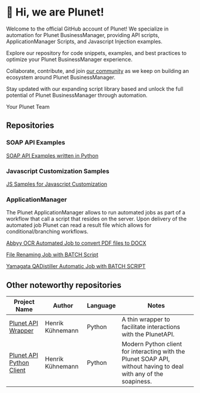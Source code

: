 # 👋 Hi, we are Plunet!

Welcome to the official GitHub account of Plunet! We specialize in automation for Plunet BusinessManager, providing API scripts, ApplicationManager Scripts, and Javascript Injection examples.

Explore our repository for code snippets, examples, and best practices to optimize your Plunet BusinessManager experience.

Collaborate, contribute, and join [our community](https://community.plunet.com "our community") as we keep on building an ecosystem around Plunet BusinessManager.

Stay updated with our expanding script library based and unlock the full potential of Plunet BusinessManager through automation.

Your Plunet Team

## Repositories
### SOAP API Examples
[SOAP API Examples written in Python](https://github.com/PlunetBusinessManager/SOAP-API-Samples "SOAP API Examples written in Python")

### Javascript Customization Samples
[JS Samples for Javascript Customization](https://github.com/PlunetBusinessManager/JS-Customization-Samples)

### ApplicationManager
The Plunet ApplicationManager allows to run automated jobs as part of a workflow that call a script that resides on the server.  Upon delivery of the automated job Plunet can read a result file which allows for conditional/branching workflows.

[Abbyy OCR Automated Job to convert PDF files to DOCX](https://github.com/PlunetBusinessManager/ApplicationManager-Abbyy-OCR "Abbyy OCR Automated Job to convert PDF files to DOCX")

[File Renaming Job with BATCH Script](https://github.com/PlunetBusinessManager/ApplicationManager-File-Renaming "File Renaming Batch")

[Yamagata QADistiller Automatic Job with BATCH SCRIPT](https://github.com/PlunetBusinessManager/ApplicationManager-Yamagata-QADistiller "QADistiller Batch")

## Other noteworthy repositories

| Project Name |Author|Language|Notes|
|----|--|--|--|
|[Plunet API Wrapper](https://github.com/kuhnemann/plunetapi)|Henrik Kühnemann|Python|A thin wrapper to facilitate interactions with the PlunetAPI.|
[Plunet API Python Client](https://github.com/kuhnemann/pyplunet)|Henrik Kühnemann|Python|Modern Python client for interacting with the Plunet SOAP API, without having to deal with any of the soapiness.|


